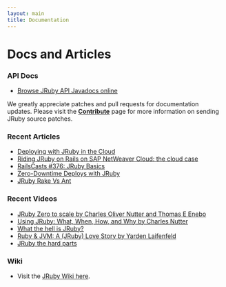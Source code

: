 ```yaml
---
layout: main
title: Documentation
---
```


# Docs and Articles

### API Docs

* [Browse JRuby API Javadocs online](https://javadoc.io/doc/org.jruby/jruby-base)

We greatly appreciate patches and pull requests for documentation
updates. Please visit the [**Contribute**](/contribute) page for more
information on sending JRuby source patches.

### Recent Articles

* [Deploying with JRuby in the Cloud](http://pragprog.com/magazines/2013-02/deploying-with-jruby-in-the-cloud)
* [Riding JRuby on Rails on SAP NetWeaver Cloud: the cloud case](https://blogs.sap.com/2013/02/04/riding-jruby-on-rails-on-sap-netweaver-cloud-the-cloud-case/)
* [RailsCasts #376: JRuby Basics](http://railscasts.com/episodes/376-jruby-basics?view=asciicast)
* [Zero-Downtime Deploys with JRuby](https://deployingjruby.blogspot.com/2012/05/zero-downtime-deploys-with-jruby.html)
* [JRuby Rake Vs Ant](https://watchitlater.com/blog/2011/03/jruby-rake-vs-ant/)

### Recent Videos

* [JRuby Zero to scale by Charles Oliver Nutter and Thomas E Enebo](https://www.youtube.com/watch?v=yTGegFR3aGc)
* [Using JRuby: What, When, How, and Why by Charles Nutter](https://www.youtube.com/watch?v=fxAqjneCPOo)
* [What the hell is JRuby?](https://www.youtube.com/watch?v=qJqC6xm-2PI&t=784s)
* [Ruby & JVM: A (JRuby) Love Story by Yarden Laifenfeld](https://www.youtube.com/watch?v=FN0gfZJazM8&t=832s)
* [JRuby the hard parts](https://www.youtube.com/watch?v=RvUouqLxgrY&t=135s)

### Wiki

* Visit the <a href="{{ site.urls.wiki }}">JRuby Wiki here</a>.
